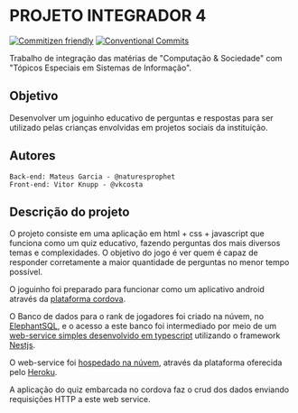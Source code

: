 # PROJETO INTEGRADOR 4

[![Commitizen friendly](https://img.shields.io/badge/commitizen-friendly-brightgreen.svg)](http://commitizen.github.io/cz-cli/) [![Conventional Commits](https://img.shields.io/badge/Conventional%20Commits-1.0.0-yellow.svg)](https://conventionalcommits.org)


Trabalho de integração das matérias de "Computação & Sociedade" com "Tópicos Especiais em Sistemas de Informação".

## Objetivo
Desenvolver um joguinho educativo de perguntas e respostas para ser utilizado pelas crianças envolvidas em projetos sociais da instituição.

## Autores
```
Back-end: Mateus Garcia - @naturesprophet
Front-end: Vitor Knupp - @vkcosta
```

## Descrição do projeto

O projeto consiste em uma aplicação em html + css + javascript que funciona como um quiz educativo, fazendo perguntas dos mais diversos temas e complexidades. O objetivo do jogo é ver quem é capaz de responder corretamente a maior quantidade de perguntas no menor tempo possível.

O joguinho foi preparado para funcionar como um aplicativo android através da [plataforma cordova](https://sites.google.com/site/rfdouro/salesiano/mini-curso-cordova/apresenta%C3%A7%C3%A3o).

O Banco de dados para o rank de jogadores foi criado na núvem, no [ElephantSQL](https://www.elephantsql.com/), e o acesso a este banco foi intermediado por meio de um [web-service simples desenvolvido em typescript](https://github.com/NaturesProphet/api-projetointegrador4) utilizando o framework [Nestjs](https://nestjs.com/). 

O web-service foi [hospedado na núvem](https://integrador4.herokuapp.com/), através da plataforma oferecida pelo [Heroku](https://www.heroku.com/). 

A aplicação do quiz embarcada no cordova faz o crud dos dados enviando requisições HTTP a este web service.